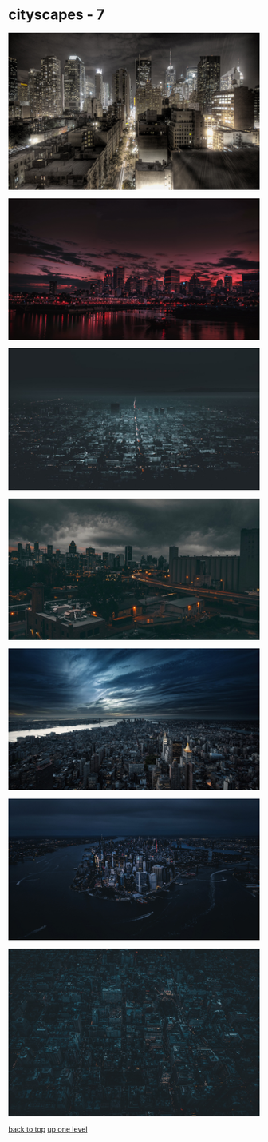 # cityscapes - 7
[![85665a2c515fb726_01324_newyorkcitybypaulobarcellosjr_1920x1200.jpg](/desktop/cityscapes/85665a2c515fb726_01324_newyorkcitybypaulobarcellosjr_1920x1200.jpg "85665a2c515fb726_01324_newyorkcitybypaulobarcellosjr_1920x1200.jpg")](/desktop/cityscapes/85665a2c515fb726_01324_newyorkcitybypaulobarcellosjr_1920x1200.jpg)

[![85b04e59f55e3e41_RDT_20240928_0545056442132680350643024.jpg](/desktop/cityscapes/85b04e59f55e3e41_RDT_20240928_0545056442132680350643024.jpg "85b04e59f55e3e41_RDT_20240928_0545056442132680350643024.jpg")](/desktop/cityscapes/85b04e59f55e3e41_RDT_20240928_0545056442132680350643024.jpg)

[![9925669b9ca1716e_0003adef2077d0934e691e48482106df.jpg](/desktop/cityscapes/9925669b9ca1716e_0003adef2077d0934e691e48482106df.jpg "9925669b9ca1716e_0003adef2077d0934e691e48482106df.jpg")](/desktop/cityscapes/9925669b9ca1716e_0003adef2077d0934e691e48482106df.jpg)

[![c3c7ca3a38b9b4c1_peakpx (6).jpg](/desktop/cityscapes/c3c7ca3a38b9b4c1_peakpx%20(6).jpg "c3c7ca3a38b9b4c1_peakpx (6).jpg")](/desktop/cityscapes/c3c7ca3a38b9b4c1_peakpx%20(6).jpg)

[![c7c73170f00c1ef3_undefined - Imgur.jpg](/desktop/cityscapes/c7c73170f00c1ef3_undefined%20-%20Imgur.jpg "c7c73170f00c1ef3_undefined - Imgur.jpg")](/desktop/cityscapes/c7c73170f00c1ef3_undefined%20-%20Imgur.jpg)

[![c9c77698d823273c_nyc3.jpg](/desktop/cityscapes/c9c77698d823273c_nyc3.jpg "c9c77698d823273c_nyc3.jpg")](/desktop/cityscapes/c9c77698d823273c_nyc3.jpg)

[![d28e6971292d2df4_andre-benz-JBkwaYMuhdc-unsplash.jpg](/desktop/cityscapes/d28e6971292d2df4_andre-benz-JBkwaYMuhdc-unsplash.jpg "d28e6971292d2df4_andre-benz-JBkwaYMuhdc-unsplash.jpg")](/desktop/cityscapes/d28e6971292d2df4_andre-benz-JBkwaYMuhdc-unsplash.jpg)



[back to top](#)
[up one level](/desktop/README.MD)
